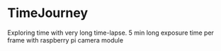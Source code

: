 # TimeJourney
Exploring time with very long time-lapse. 5 min long exposure time per frame with raspberry pi camera module
